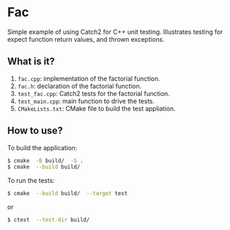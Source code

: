 # Fac

Simple example of using Catch2 for C++ unit testing.  Illustrates testing
for expect function return values, and thrown exceptions.

## What is it?

1. `fac.cpp`: implementation of the factorial function.
1. `fac.h`: declaration of the factorial function.
1. `test_fac.cpp`: Catch2 tests for the factorial function.
1. `test_main.cpp`: main function to drive the tests.
1. `CMakeLists.txt`: CMake file to build the test appliation.


## How to use?

To build the application:
```bash
$ cmake  -B build/  -S .
$ cmake  --build build/
```

To run the tests:
```bash
$ cmake  --build build/  --target test
```
or
```bash
$ ctest  --test-dir build/
